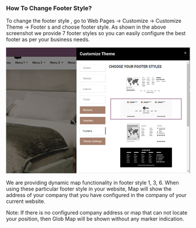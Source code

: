 
### How To Change Footer Style?



To change the footer style , go to Web Pages -> Customize -> Customize Theme -> Footer s and choose footer style. As shown in the above screenshot we provide 7 footer styles so you can easily configure the best footer as per your business needs.


![](./images/4-1.png)


We are providing dynamic map functionality in footer style 1, 3, 6. When using these particular footer style in your website, Map will show the address of your company that you have configured in the company of your current website.


Note: If there is no configured company address or map that can not locate your position, then Glob Map will be shown without any marker indication.



